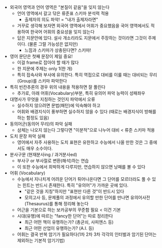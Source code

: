 - 외국어 영역과 언어 영역은 "본질이 같음"을 잊지 않는다
	- 언어 영역에서 갈고 닦은 류준표 스키마 분석력 적용
		- 출제자의 의도 파악! = "내가 출제자라면"
	- 거꾸로 생각해 보자면 외국어 영역에서 어휘가 중요했음을 국어 영역에서도 적용하여 한국어 어휘의 중요성을 잊지 않는다
	- 답은 지문안에 있다. 설사 개소리라도 지문에서 주장하는 것이라면 그것이 주제이다. (물론 그럴 가능성은 없지만)
		- 느낌과 스키마가 상충된다면? 스키마!
- 영어 문단은 첫째 문장이 제일 중요!
	- 이걸 frame로 잡아야 할 때가 많다
	- 한 지문에 주제는 only 1(한 개)
	- 특히 접속사와 부사에 유의한다. 특히 역접으로 대비를 이룰 때는 대비되는 무리(Group)를 스키마 파악한다
- 특히 빈칸추론의 경우 위의 내용을 적용하면 잘 풀린다
	- 추가로, 아래 어휘(Vocabulary)부분, 특히 유의어 파악 능력이 성패좌우
- 대명사가 무엇을 지칭하는 것인지 파악에서 오류
	- 실수하지 않으려면 문법(패턴)에 익숙해야 하고
	- 어휘와 배경지식이 풍부하면 실수하지 않을 수 있다 (때로는 배경지식이 방해를 하는 함정도 있음)
- 동의어군(동의어 무리)의 파악 실패
	- 삼체는 나오지 않는다 그렇다면 "이분적"으로 나누어 대비 < 류준 스키마 적용
- 도치 문장 파악 실패
	- 영어에서 자주 사용하는 도치 표현은 유한하고 수능에서 나올 만한 것은 그 중에서도 매우 소수이다.
- 분사구문 (현재분사ing / 과거분사ed)
	- 부사구 or 부사절로 변환(해석)하는 연습
	- 이 또한 수능에서 희박하게 다루지만, 연습하지 않으면 낭패를 볼 수 있다
- 어휘 (Vocabulary)
	- 수능에서 지나치게 어려운 단어가 튀어나온다면 그 단어를 모르더라도 풀 수 있는 힌트는 반드시 존재한다. 특히 "유의어"가 가까운 곳에 있다.
		- "같은 것을 지칭"하지만 "표현만 다른 것"이 반드시 있다
		- 모의고사 등, 문제풀의 과정에서 유의할 만한 단어를 만나면 유의어사전(Thesaurus)를 통해 정리해 놓는다
	- 어근을 기본으로 하는 보카공부의 꾸준함 필요 < 이건 기본
	- 시대(유행)에 따르는 "fancy한 단어"는 따로 정리한다
		- 최근 어떤 책이 유행하는가? (총균쇠, 사피엔스 등)
		- 최근 어떤 산업이 유행하는가? (A.I. 등)
	- 어휘는 결국 반복 암기가 필요하다(1차 2차 3차 각각의 인터벌과 암기된 단어는 제외하는 기본적 암기기법)
